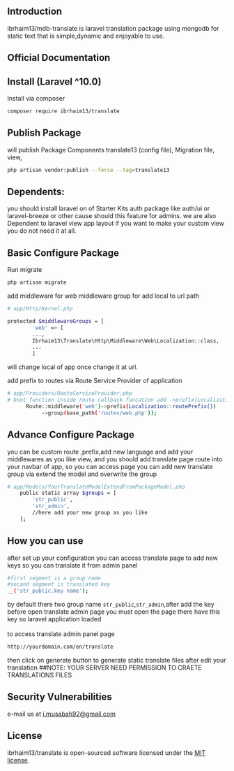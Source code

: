 

## Introduction

ibrhaim13/mdb-translate is laravel translation package using mongodb for static text that is simple,dynamic  and enjoyable to use.

## Official Documentation

## Install (Laravel ^10.0)
Install via composer
```bash
composer require ibrhaim13/translate
```
## Publish Package 
will publish Package Components translate13 (config file), Migration file, view,  
```bash
php artisan vendor:publish --force --tag=translate13
```

## Dependents:  
you should install laravel on of Starter Kits auth package like auth/ui or laravel-breeze or other cause should this feature for admins.
we are also Dependent to laravel view app layout if you want to make your custom view you do not need it at all.
## Basic Configure Package  
Run migrate
```bash
php artisan migrate
```
add middleware for web middleware group for add local to url path 
```bash
# app/Http/Kernel.php

protected $middlewareGroups = [
        'web' => [
        ...,
        Ibrhaim13\Translate\Http\Middleware\Web\Localization::class,
        ...
        ]
```
will change local of app once change it at url.

add prefix to routes via Route Service Provider of application
```bash
# app/Providers/RouteServiceProvider.php
# boot function inside route callback funcation add ->prefix(Localization::routePrefix())
      Route::middleware('web')->prefix(Localization::routePrefix())
           ->group(base_path('routes/web.php'));
```
## Advance Configure Package
you can be custom route ,prefix,add new language and add your middlewares as you like  view, and you should add  translate page route into your navbar of app, so you can access page
you can add new translate group via extend the model and overwrite the group 
```bash
# app/Models/YourTranslateModelExtendFromPackageModel.php
    public static array $groups = [
        'str_public',
        'str_admin',
        //here add your new group as you like
    ];
```

## How you can use
after set up your configuration you can access translate page 
to add new keys so you can translate it from admin panel
```bash
#first segment is a group name
#secand segment is translated key
__('str_public.key name');
```
by default there two group name ```str_public```,```str_admin```,after add the key before open translate admin page you must open the page there have this key so laravel application loaded
<br>
<br>
to access translate admin panel page
```bash
http://yourdomain.com/en/translate
```
then click on generate button to generate static translate files after edit your translation
##NOTE:
    YOUR SERVER NEED PERMISSION TO CRAETE TRANSLATIONS FILES
## Security Vulnerabilities

e-mail us at i.musabah92@gmail.com
## License

ibrhaim13/translate is open-sourced software licensed under the [MIT license](LICENSE.md).

